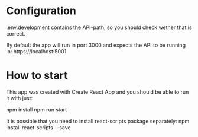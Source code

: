 # Configuration

.env.development contains the API-path, so you should check wether that is correct.

By default the app will run in port 3000 and expects the API to be running in: https://localhost:5001

# How to start

This app was created with Create React App and you should be able to run it with just:

npm install
npm run start

It is possible that you need to install react-scripts package separately:
npm install react-scripts --save

